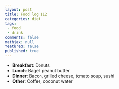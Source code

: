 ```yaml
---
layout: post
title: Food log 112
categories: diet
tags:
 - food
 - drink
comments: false
mathjax: null
featured: false
published: true
---
```


* **Breakfast**: Donuts
* **Lunch**: Bagel, peanut butter
* **Dinner**: Bacon, grilled cheese, tomato soup, sushi
* **Other**: Coffee, coconut water
